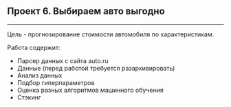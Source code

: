 ## Проект 6. Выбираем авто выгодно
---
Цель - прогнозирование стоимости автомобиля по характеристикам.

Работа содержит:
- Парсер данных с сайта auto.ru
- Данные (перед работой требуется разархивировать)
- Анализ данных
- Подбор гиперпараметров
- Оценка разных алгоритмов машинного обучения
- Стэкинг

